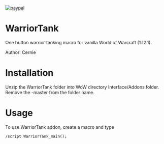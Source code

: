 [![paypal](https://www.paypalobjects.com/en_US/i/btn/btn_donateCC_LG.gif)](https://www.paypal.com/cgi-bin/webscr?cmd=_donations&business=3LLQHP7FGQJWL&currency_code=USD)

# WarriorTank
One button warrior tanking macro for vanilla World of Warcraft (1.12.1).

Author: Cernie

# Installation

Unzip the WarriorTank folder into WoW directory Interface/Addons folder. Remove the -master from the folder name.

# Usage
To use WarriorTank addon, create a macro and type 

<code>/script WarriorTank_main();</code>
